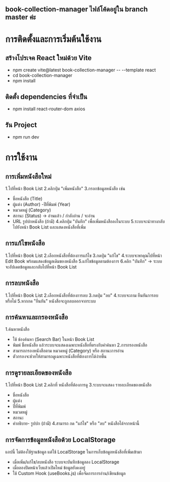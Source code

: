 ## book-collection-manager ไฟล์โค้ดอยู่ใน branch master ค่ะ

# การติดตั้งและการเริ่มต้นใช้งาน

## สร้างโปรเจค React ใหม่ด้วย Vite
- npm create vite@latest book-collection-manager -- --template react
- cd book-collection-manager
- npm install

## ติดตั้ง dependencies ที่จำเป็น
- npm install react-router-dom axios

## รัน Project
- npm run dev


# การใช้งาน

## การเพิ่มหนังสือใหม่
1.ไปที่หน้า Book List
2.คลิกปุ่ม "เพิ่มหนังสือ"
3.กรอกข้อมูลหนังสือ เช่น
 - ชื่อหนังสือ (Title)
 - ผู้แต่ง (Author)
 -ปีที่พิมพ์ (Year)
 - หมวดหมู่ (Category)
 - สถานะ (Status) → อ่านแล้ว / กำลังอ่าน / จะอ่าน
 - URL รูปปกหนังสือ (ถ้ามี)
4.คลิกปุ่ม "บันทึก" เพื่อเพิ่มหนังสือลงในระบบ
5.ระบบจะนำทางกลับไปยังหน้า Book List และแสดงหนังสือที่เพิ่ม

## การแก้ไขหนังสือ
1.ไปที่หน้า Book List
2.เลือกหนังสือที่ต้องการแก้ไข
3.กดปุ่ม "แก้ไข"
4.ระบบจะพาคุณไปที่หน้า Edit Book พร้อมแสดงข้อมูลเดิมของหนังสือ
5.แก้ไขข้อมูลตามต้องการ
6.คลิก "บันทึก" → ระบบจะอัปเดตข้อมูลและกลับไปที่หน้า Book List

## การลบหนังสือ
1.ไปที่หน้า Book List
2.เลือกหนังสือที่ต้องการลบ
3.กดปุ่ม "ลบ"
4.ระบบจะถาม ยืนยันการลบ หรือไม่
5.หากกด "ยืนยัน" หนังสือจะถูกลบออกจากระบบ

## การค้นหาและกรองหนังสือ
1.ค้นหาหนังสือ
 - ใช้ ช่องค้นหา (Search Bar) ในหน้า Book List
 - พิมพ์ ชื่อหนังสือ แล้วระบบจะแสดงเฉพาะหนังสือที่ตรงกับคำค้นหา
2.การกรองหนังสือ
 - สามารถกรองหนังสือตาม หมวดหมู่ (Category) หรือ สถานะการอ่าน
 - ตัวกรองจะช่วยให้สามารถดูเฉพาะหนังสือที่ต้องการได้ง่ายขึ้น

## การดูรายละเอียดของหนังสือ
1.ไปที่หน้า Book List
2.คลิกที่ หนังสือที่ต้องการดู
3.ระบบจะแสดง รายละเอียดของหนังสือ
 - ชื่อหนังสือ
 - ผู้แต่ง
 - ปีที่พิมพ์
 - หมวดหมู่
 - สถานะ
 - คำอธิบาย- รูปปก (ถ้ามี)
4.สามารถ กด "แก้ไข" หรือ "ลบ" หนังสือได้จากหน้านี้

## การจัดการข้อมูลหนังสือด้วย LocalStorage
แอปนี้ ไม่ต้องใช้ฐานข้อมูล แต่ใช้ LocalStorage ในการเก็บข้อมูลหนังสือที่เพิ่มเข้ามา
 - เมื่อเพิ่ม/แก้ไข/ลบหนังสือ ระบบจะบันทึกข้อมูลลง LocalStorage
 - เมื่อลองปิดหน้าเว็บแล้วเปิดใหม่ ข้อมูลยังคงอยู่
 - ใช้ Custom Hook (useBooks.js) เพื่อจัดการการอ่าน/เขียนข้อมูล




